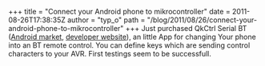 +++
title = "Connect your Android phone to mikrocontroller"
date = 2011-08-26T17:38:35Z
author = "typ_o"
path = "/blog/2011/08/26/connect-your-android-phone-to-mikrocontroller"
+++
Just purchased QkCtrl Serial BT ([Android
market](https://market.android.com/details?id=com.kvndev.android.two),
[developer website](https://www.kvndev.com/android/two)), an little App
for changing Your phone into an BT remote control. You can define keys
which are sending control characters to your AVR. First testings seem to
be successfull.
